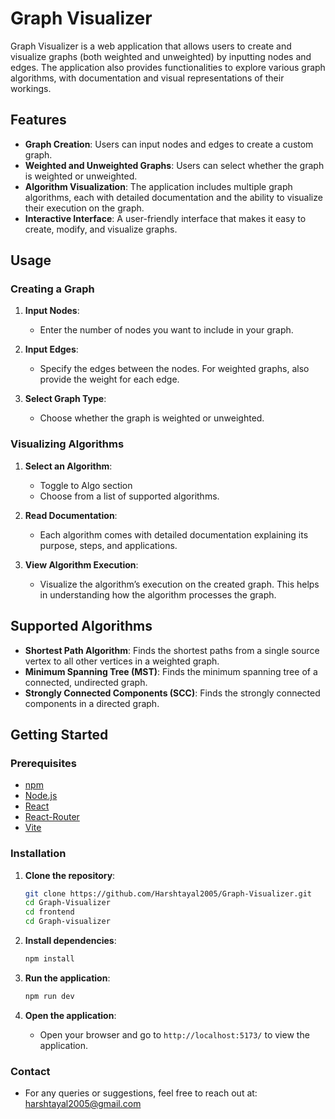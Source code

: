 ﻿# Graph Visualizer

Graph Visualizer is a web application that allows users to create and visualize graphs (both weighted and unweighted) by inputting nodes and edges. The application also provides functionalities to explore various graph algorithms, with documentation and visual representations of their workings.

## Features

- **Graph Creation**: Users can input nodes and edges to create a custom graph.
- **Weighted and Unweighted Graphs**: Users can select whether the graph is weighted or unweighted.
- **Algorithm Visualization**: The application includes multiple graph algorithms, each with detailed documentation and the ability to visualize their execution on the graph.
- **Interactive Interface**: A user-friendly interface that makes it easy to create, modify, and visualize graphs.

## Usage

### Creating a Graph

1. **Input Nodes**:
   - Enter the number of nodes you want to include in your graph.

2. **Input Edges**:
   - Specify the edges between the nodes. For weighted graphs, also provide the weight for each edge.

3. **Select Graph Type**:
   - Choose whether the graph is weighted or unweighted.

### Visualizing Algorithms

1. **Select an Algorithm**:
   - Toggle to Algo section
   - Choose from a list of supported algorithms.

2. **Read Documentation**:
   - Each algorithm comes with detailed documentation explaining its purpose, steps, and applications.

3. **View Algorithm Execution**:
   - Visualize the algorithm’s execution on the created graph. This helps in understanding how the algorithm processes the graph.

## Supported Algorithms

- **Shortest Path Algorithm**: Finds the shortest paths from a single source vertex to all other vertices in a weighted graph.
- **Minimum Spanning Tree (MST)**: Finds the minimum spanning tree of a connected, undirected graph.
- **Strongly Connected Components (SCC)**: Finds the strongly connected components in a directed graph.

## Getting Started

### Prerequisites

- [npm](https://www.npmjs.com/)
- [Node.js](https://nodejs.org/)
- [React](https://reactjs.org/)
- [React-Router](https://reactrouter.com/)
- [Vite](https://vitejs.dev/)


### Installation

1. **Clone the repository**:
   ```sh
   git clone https://github.com/Harshtayal2005/Graph-Visualizer.git
   cd Graph-Visualizer
   cd frontend
   cd Graph-visualizer
   ```

2. **Install dependencies**:
   ```sh
   npm install
    ```
3. **Run the application**:
    ```sh
    npm run dev
    ```
4. **Open the application**:
    - Open your browser and go to `http://localhost:5173/` to view the application.


### Contact
- For any queries or suggestions, feel free to reach out at: harshtayal2005@gmail.com
